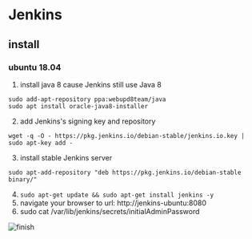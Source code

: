 # Jenkins
## install 
### ubuntu 18.04 
1. install java 8 cause Jenkins still use Java 8
```
sudo add-apt-repository ppa:webupd8team/java
sudo apt install oracle-java8-installer
```
2. add Jenkins's signing key and repository
```
wget -q -O - https://pkg.jenkins.io/debian-stable/jenkins.io.key | sudo apt-key add -

```
3.  install stable Jenkins server

```
sudo apt-add-repository "deb https://pkg.jenkins.io/debian-stable binary/"
```
4.  `sudo apt-get update && sudo apt-get install jenkins -y`
5.  navigate your browser to url: http://jenkins-ubuntu:8080
6.  sudo cat /var/lib/jenkins/secrets/initialAdminPassword 
  

![finish]('./image/finish.png')